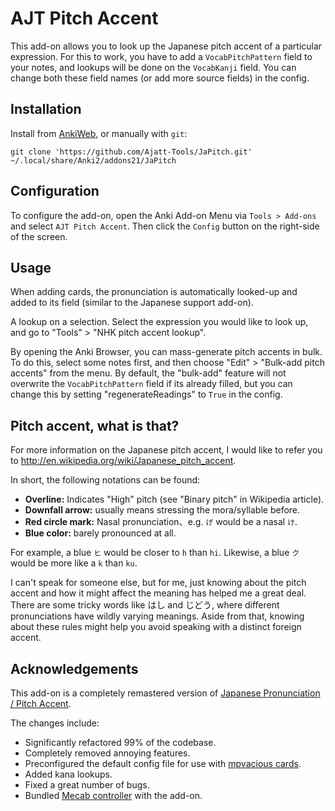 # AJT Pitch Accent

This add-on allows you to look up the Japanese pitch accent of a particular expression.
For this to work,
you have to add a `VocabPitchPattern` field to your notes,
and lookups will be done on the `VocabKanji` field.
You can change both these field names (or add more source fields) in the config.

## Installation
Install from [AnkiWeb](https://ankiweb.net/shared/info/1225470483),
or manually with `git`:

```
git clone 'https://github.com/Ajatt-Tools/JaPitch.git' ~/.local/share/Anki2/addons21/JaPitch
```

## Configuration
To configure the add-on, open the Anki Add-on Menu
via `Tools > Add-ons` and select `AJT Pitch Accent`.
Then click the `Config` button on the right-side of the screen.

## Usage

When adding cards, the pronunciation is automatically looked-up
and added to its field (similar to the Japanese support add-on).

A lookup on a selection. Select the expression you would like to look up,
and go to "Tools" > "NHK pitch accent lookup".

By opening the Anki Browser, you can mass-generate pitch accents in bulk.
To do this, select some notes first,
and then choose "Edit" > "Bulk-add pitch accents" from the menu.
By default, the "bulk-add" feature will not overwrite the `VocabPitchPattern` field if its already filled,
but you can change this by setting "regenerateReadings" to `True` in the config.

## Pitch accent, what is that?

For more information on the Japanese pitch accent,
I would like to refer you to http://en.wikipedia.org/wiki/Japanese_pitch_accent.

In short, the following notations can be found:

* **Overline:** Indicates "High" pitch (see "Binary pitch" in Wikipedia article).
* **Downfall arrow:** usually means stressing the mora/syllable before.
* **Red circle mark:** Nasal pronunciation、e.g. `げ` would be a nasal `け`.
* **Blue color:** barely pronounced at all.

For example, a blue `ヒ` would be closer to `h` than `hi`.
Likewise, a blue `ク` would be more like a `k` than `ku`.

I can't speak for someone else, but for me,
just knowing about the pitch accent and how it might affect the meaning
has helped me a great deal.
There are some tricky words like はし and じどう,
where different pronunciations have wildly varying meanings.
Aside from that, knowing about these rules might help you
avoid speaking with a distinct foreign accent.

## Acknowledgements

This add-on is a completely remastered version of
[Japanese Pronunciation / Pitch Accent](https://ankiweb.net/shared/info/932119536).

The changes include:

* Significantly refactored 99% of the codebase.
* Completely removed annoying features.
* Preconfigured the default config file for use with
[mpvacious cards](https://ankiweb.net/shared/info/1557722832).
* Added kana lookups.
* Fixed a great number of bugs.
* Bundled [Mecab controller](https://github.com/Ajatt-Tools/mecab_controller) with the add-on.
